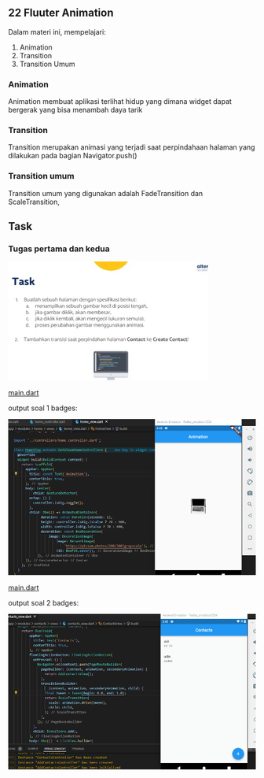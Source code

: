 

## 22 Fluuter Animation

Dalam materi ini, mempelajari:
1. Animation
2. Transition
3. Transition Umum

### Animation  
 Animation membuat aplikasi terlihat hidup yang dimana widget dapat bergerak yang bisa menambah daya tarik
 
###  Transition
Transition merupakan animasi yang terjadi saat perpindahaan halaman yang dilakukan pada bagian Navigator.push()

###  Transition umum
Transition umum yang digunakan adalah FadeTransition dan ScaleTransition, 

## Task

### Tugas pertama dan kedua

![Soal](./gift/soal.jpeg)



[main.dart](./praktikum/soal1/lib/main.dart)

output soal 1 badges:

![Videos](./gift/output1.gif)


[main.dart](./praktikum/soal2/lib/main.dart)

output soal 2 badges:

![Videos](./gift/output2.gif)




